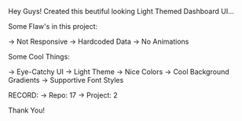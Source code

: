 Hey Guys! Created this beutiful looking Light Themed Dashboard UI...

Some Flaw's in this project:

-> Not Responsive
-> Hardcoded Data
-> No Animations

Some Cool Things:

-> Eye-Catchy UI
-> Light Theme
-> Nice Colors
-> Cool Background Gradients
-> Supportive Font Styles

RECORD: 
-> Repo: 17
-> Project: 2

Thank You!
